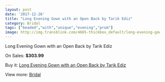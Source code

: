```yaml
---
layout: post
date: '2017-12-26'
title: "Long Evening Gown with an Open Back by Tarik Ediz"
category: Bridal
tags: ["beaded","with","unique","evening","prom"]
image: http://img.transblink.com/4665-thickbox_default/long-evening-gown-with-an-open-back-by-tarik-ediz.jpg
---
```

Long Evening Gown with an Open Back by Tarik Ediz

On Sales: **$303.99**
<a href="https://www.transblink.com/en/bridal/1453-long-evening-gown-with-an-open-back-by-tarik-ediz.html"><amp-img layout="responsive" width="600" height="600" src="//img.transblink.com/4665-thickbox_default/long-evening-gown-with-an-open-back-by-tarik-ediz.jpg" alt="Long Evening Gown with an Open Back by Tarik Ediz 0" /></a>
<a href="https://www.transblink.com/en/bridal/1453-long-evening-gown-with-an-open-back-by-tarik-ediz.html"><amp-img layout="responsive" width="600" height="600" src="//img.transblink.com/4667-thickbox_default/long-evening-gown-with-an-open-back-by-tarik-ediz.jpg" alt="Long Evening Gown with an Open Back by Tarik Ediz 1" /></a>
<a href="https://www.transblink.com/en/bridal/1453-long-evening-gown-with-an-open-back-by-tarik-ediz.html"><amp-img layout="responsive" width="600" height="600" src="//img.transblink.com/4666-thickbox_default/long-evening-gown-with-an-open-back-by-tarik-ediz.jpg" alt="Long Evening Gown with an Open Back by Tarik Ediz 2" /></a>

Buy it: [Long Evening Gown with an Open Back by Tarik Ediz](https://www.transblink.com/en/bridal/1453-long-evening-gown-with-an-open-back-by-tarik-ediz.html "Long Evening Gown with an Open Back by Tarik Ediz")

View more: [Bridal](https://www.transblink.com/en/3-bridal "Bridal")